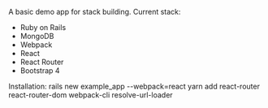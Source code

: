 A basic demo app for stack building. Current stack:
* Ruby on Rails
* MongoDB
* Webpack
* React
* React Router
* Bootstrap 4

Installation:
rails new example_app --webpack=react
yarn add react-router react-router-dom webpack-cli resolve-url-loader
